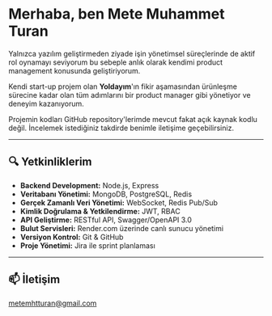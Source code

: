 # Merhaba, ben Mete Muhammet Turan

Yalnızca yazılım geliştirmeden ziyade işin yönetimsel süreçlerinde de aktif rol oynamayı seviyorum bu sebeple anlık olarak kendimi product management konusunda geliştiriyorum.

Kendi start-up projem olan **Yoldayım**'ın fikir aşamasından ürünleşme sürecine kadar olan tüm adımlarını bir product manager gibi yönetiyor ve deneyim kazanıyorum. 

Projemin kodları GitHub repository'lerimde mevcut fakat açık kaynak kodlu değil. İncelemek istediğiniz takdirde benimle iletişime geçebilirsiniz.

---

## 🔍 Yetkinliklerim

*  **Backend Development:** Node.js, Express
*  **Veritabanı Yönetimi:** MongoDB, PostgreSQL, Redis
*  **Gerçek Zamanlı Veri Yönetimi:** WebSocket, Redis Pub/Sub
*  **Kimlik Doğrulama & Yetkilendirme:** JWT, RBAC
*  **API Geliştirme:** RESTful API, Swagger/OpenAPI 3.0
*  **Bulut Servisleri:** Render.com üzerinde canlı sunucu yönetimi
*  **Versiyon Kontrol:** Git & GitHub
*  **Proje Yönetimi:** Jira ile sprint planlaması

---

## 📫 İletişim

metemhtturan@gmail.com
